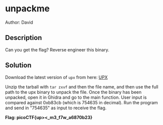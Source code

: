 # unpackme
Author: David

## Description

Can you get the flag?
Reverse engineer this binary.

## Solution

Download the latest version of `upx` from here:
[UPX](https://upx.github.io/)

Unzip the tarball with `tar zxvf` and then the file name, and then use the full path to the upx binary to unpack the file. Once the binary has been unpacked, open it in Ghidra and go to the main function. User input is compared against 0xb83cb (which is 754635 in decimal). Run the program and send in "754635" as input to receive the flag.

**Flag: picoCTF{up><_m3_f7w_a6870b23}**
